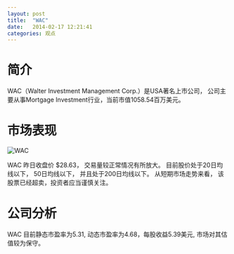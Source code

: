```yaml
---
layout: post
title:  "WAC"
date:   2014-02-17 12:21:41
categories: 观点
---
```


# 简介
WAC（Walter Investment Management Corp.）是USA著名上市公司，
公司主要从事Mortgage Investment行业，当前市值1058.54百万美元。

# 市场表现

![WAC](http://finviz.com/chart.ashx?t=WAC&ty=c&ta=1&p=d&s=l)

WAC 昨日收盘价 $28.63，
交易量较正常情况有所放大。
目前股价处于20日均线以下，
50日均线以下，
并且处于200日均线以下。
从短期市场走势来看，
该股票已经超卖，投资者应当谨慎关注。

# 公司分析
WAC 目前静态市盈率为5.31, 动态市盈率为4.68，每股收益5.39美元,
市场对其估值较为保守。
